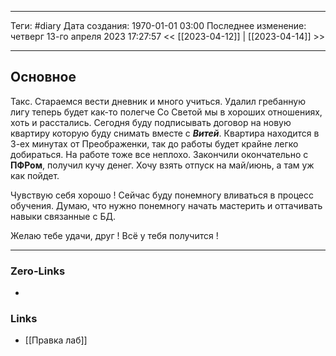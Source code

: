___
Теги: #diary 
Дата создания: 1970-01-01 03:00 
Последнее изменение: четверг 13-го апреля 2023 17:27:57
<< [[2023-04-12]] | [[2023-04-14]] >> 
___
## Основное

Такс. Стараемся вести дневник и много учиться. Удалил гребанную лигу теперь будет как-то полегче
Со Светой мы в хороших отношениях, хоть и расстались. Сегодня буду подписывать договор на новую квартиру которую буду снимать вместе с ***Витей***. Квартира находится в 3-ех минутах от Преображенки, так до работы будет крайне легко добираться. 
На работе тоже все неплохо. Закончили окончательно с **ПФРом**, получил кучу денег. Хочу взять отпуск на май/июнь, а там уж как пойдет.

Чувствую себя хорошо ! Сейчас буду понемногу вливаться в процесс обучения. Думаю, что нужно понемногу начать мастерить и оттачивать навыки связанные с БД. 

Желаю тебе удачи, друг ! Всё у тебя получится !
 
___
### Zero-Links
- 

### Links
- [[Правка лаб]]
